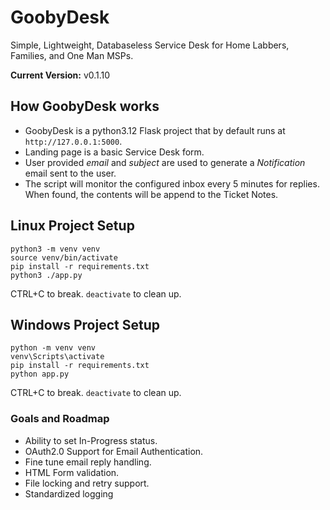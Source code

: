 # GoobyDesk

Simple, Lightweight, Databaseless Service Desk for Home Labbers, Families, and One Man MSPs.

**Current Version:**  v0.1.10

## How GoobyDesk works

- GoobyDesk is a python3.12 Flask project that by default runs at ```http://127.0.0.1:5000```.
- Landing page is a basic Service Desk form.
- User provided _email_ and _subject_ are used to generate a _Notification_ email sent to the user.
- The script will monitor the configured inbox every 5 minutes for replies. When found, the contents will be append to the Ticket Notes.

## Linux Project Setup

```shell
python3 -m venv venv
source venv/bin/activate
pip install -r requirements.txt
python3 ./app.py
```

CTRL+C to break. ```deactivate``` to clean up.

## Windows Project Setup

```shell
python -m venv venv
venv\Scripts\activate
pip install -r requirements.txt
python app.py
```

CTRL+C to break. ```deactivate``` to clean up.

### Goals and Roadmap

- Ability to set In-Progress status.
- OAuth2.0 Support for Email Authentication.
- Fine tune email reply handling.
- HTML Form validation.
- File locking and retry support.
- Standardized logging
